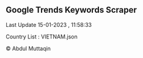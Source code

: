 

## Google Trends Keywords Scraper 
 
Last Update 15-01-2023 , 11:58:33

Country List :
VIETNAM.json



© Abdul Muttaqin 
